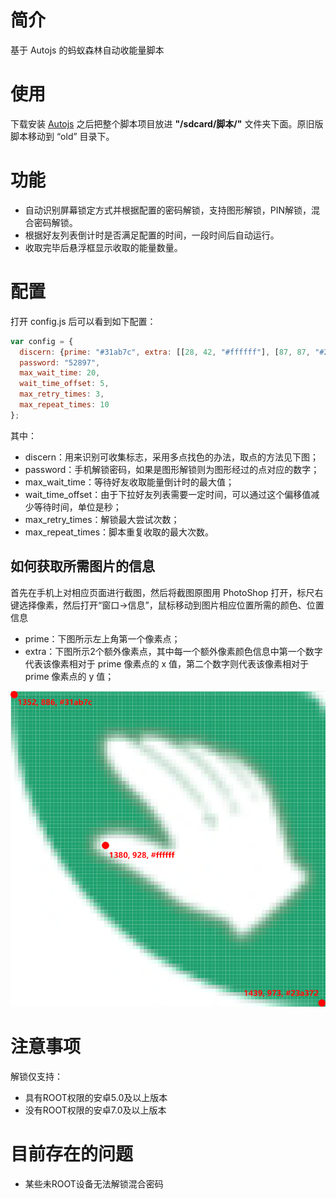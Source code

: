 # 简介

基于 Autojs 的蚂蚁森林自动收能量脚本

# 使用

下载安装 [Autojs](https://github.com/hyb1996/Auto.js) 之后把整个脚本项目放进 __"/sdcard/脚本/"__ 文件夹下面。原旧版脚本移动到 “old” 目录下。

# 功能

- 自动识别屏幕锁定方式并根据配置的密码解锁，支持图形解锁，PIN解锁，混合密码解锁。
- 根据好友列表倒计时是否满足配置的时间，一段时间后自动运行。
- 收取完毕后悬浮框显示收取的能量数量。

# 配置

打开 config.js 后可以看到如下配置：

```javascript
var config = {
  discern: {prime: "#31ab7c", extra: [[28, 42, "#ffffff"], [87, 87, "#23a372"]]},
  password: "52897",
  max_wait_time: 20,
  wait_time_offset: 5,
  max_retry_times: 3,
  max_repeat_times: 10
};
```

其中：

- discern：用来识别可收集标志，采用多点找色的办法，取点的方法见下图；
- password：手机解锁密码，如果是图形解锁则为图形经过的点对应的数字；
- max_wait_time：等待好友收取能量倒计时的最大值；
- wait_time_offset：由于下拉好友列表需要一定时间，可以通过这个偏移值减少等待时间，单位是秒；
- max_retry_times：解锁最大尝试次数；
- max_repeat_times：脚本重复收取的最大次数。

## 如何获取所需图片的信息

首先在手机上对相应页面进行截图，然后将截图原图用 PhotoShop 打开，标尺右键选择像素，然后打开“窗口->信息”，鼠标移动到图片相应位置所需的颜色、位置信息

- prime：下图所示左上角第一个像素点；
- extra：下图所示2个额外像素点，其中每一个额外像素颜色信息中第一个数字代表该像素相对于 prime 像素点的 x 值，第二个数字则代表该像素相对于 prime 像素点的 y 值；

![说明图](./old/instruction.png)

# 注意事项

解锁仅支持：

- 具有ROOT权限的安卓5.0及以上版本
- 没有ROOT权限的安卓7.0及以上版本

# 目前存在的问题

- 某些未ROOT设备无法解锁混合密码

